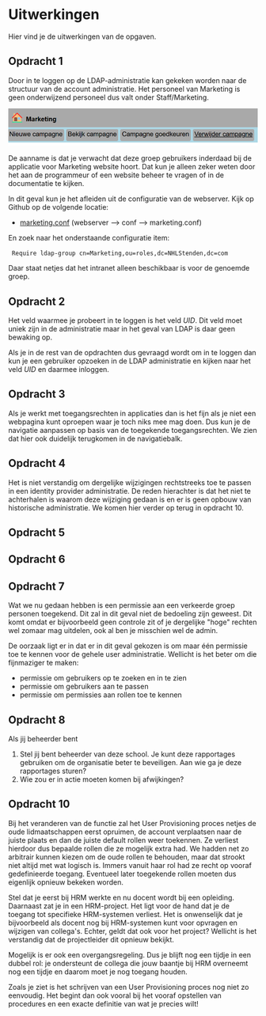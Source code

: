 # Uitwerkingen

Hier vind je de uitwerkingen van de opgaven.



## Opdracht 1

Door in te loggen op de LDAP-administratie kan gekeken worden naar de structuur van de account administratie.
Het personeel van Marketing is geen onderwijzend personeel dus valt onder Staff/Marketing.

![opdracht 1 - 01.png](images/opdracht%201%20-%2001.png)

De aanname is dat je verwacht dat deze groep gebruikers inderdaad bij de applicatie voor Marketing website hoort. Dat
kun je alleen zeker weten door het aan de programmeur of een website beheer te vragen of in de documentatie te kijken.

In dit geval kun je het afleiden uit de configuratie van de webserver. Kijk op Github op de volgende locatie:

* [marketing.conf](../webserver/conf/marketing.conf) (webserver --> conf --> marketing.conf)

En zoek naar het onderstaande configuratie item:

```apacheconf
 Require ldap-group cn=Marketing,ou=roles,dc=NHLStenden,dc=com
```

Daar staat netjes dat het intranet alleen beschikbaar is voor de genoemde groep. 

## Opdracht 2

Het veld waarmee je probeert in te loggen is het veld *UID*. Dit veld moet uniek zijn in de administratie
maar in het geval van LDAP is daar geen bewaking op. 

Als je in de rest van de opdrachten dus gevraagd wordt om in te loggen dan kun je een gebruiker opzoeken in de
LDAP administratie en kijken naar het veld *UID* en daarmee inloggen.

## Opdracht 3

Als je werkt met toegangsrechten in applicaties dan is het fijn als je niet een webpagina kunt oproepen
waar je toch niks mee mag doen. Dus kun je de navigatie aanpassen op basis van de toegekende toegangsrechten. We
zien dat hier ook duidelijk terugkomen in de navigatiebalk. 

## Opdracht 4

Het is niet verstandig om dergelijke wijzigingen rechtstreeks toe te passen in een identity provider administratie. De
reden hierachter is dat het niet te achterhalen is waarom deze wijziging gedaan is en er is geen opbouw van historische
administratie. We komen hier verder op terug in opdracht 10.

## Opdracht 5

## Opdracht 6

## Opdracht 7

Wat we nu gedaan hebben is een permissie aan een verkeerde groep personen toegekend. Dit zal in dit geval niet de 
bedoeling zijn geweest. Dit komt omdat er bijvoorbeeld geen controle zit of je dergelijke "hoge" rechten wel zomaar
mag uitdelen, ook al ben je misschien wel de admin.

De oorzaak ligt er in dat er in dit geval gekozen is om maar één permissie toe te kennen voor de gehele user administratie. 
Wellicht is het beter om die fijnmaziger te maken:

* permissie om gebruikers op te zoeken en in te zien
* permissie om gebruikers aan te passen
* permissie om permissies aan rollen toe te kennen

## Opdracht 8 

Als jij beheerder bent

1. Stel jij bent beheerder van deze school. Je kunt deze rapportages gebruiken om de organisatie beter te beveiligen.
   Aan wie ga je deze rapportages sturen?
2. Wie zou er in actie moeten komen bij afwijkingen?


## Opdracht 10

Bij het veranderen van de functie zal het User Provisioning proces netjes de oude lidmaatschappen eerst opruimen, de 
account verplaatsen naar de juiste plaats en dan de juiste default rollen weer toekennen. Ze verliest hierdoor dus bepaalde
rollen die ze mogelijk extra had. We hadden net zo arbitrair kunnen kiezen om de oude rollen te behouden, maar dat strookt 
niet altijd met wat logisch is. Immers vanuit haar rol had ze recht op vooraf gedefinieerde toegang. Eventueel later
toegekende rollen moeten dus eigenlijk opnieuw bekeken worden.

Stel dat je eerst bij HRM werkte en nu docent wordt bij een opleiding. Daarnaast zat je in een HRM-project. Het ligt 
voor de hand dat je de toegang tot specifieke HRM-systemen verliest. Het is onwenselijk dat je bijvoorbeeld als docent
nog bij HRM-systemen kunt voor opvragen en wijzigen van collega's. Echter, geldt dat ook voor het project? Wellicht
is het verstandig dat de projectleider dit opnieuw bekijkt. 

Mogelijk is er ook een overgangsregeling. Dus je blijft nog een tijdje in een dubbel rol: je ondersteunt de collega
die jouw baantje bij HRM overneemt nog een tijdje en daarom moet je nog toegang houden.

Zoals je ziet is het schrijven van een User Provisioning proces nog niet zo eenvoudig. Het begint dan ook vooral bij het
vooraf opstellen van procedures en een exacte definitie van wat je precies wilt!

